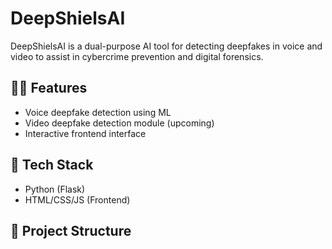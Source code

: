 # DeepShielsAI

DeepShielsAI is a dual-purpose AI tool for detecting deepfakes in voice and video to assist in cybercrime prevention and digital forensics.

## 👨‍💻 Features
- Voice deepfake detection using ML
- Video deepfake detection module (upcoming)
- Interactive frontend interface


## 🧠 Tech Stack
- Python (Flask)
- HTML/CSS/JS (Frontend)

## 📁 Project Structure
